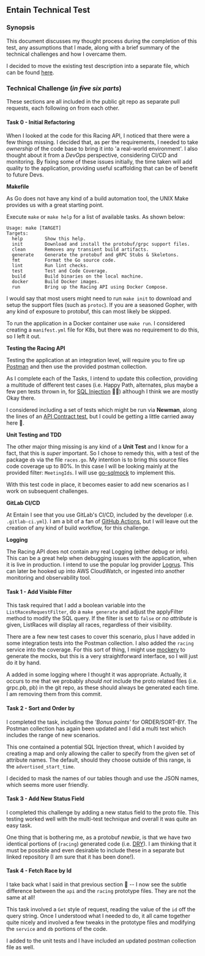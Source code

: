 ## Entain Technical Test

### Synopsis

This document discusses my thought process during the completion of this test, any assumptions that I made, along with a brief summary of the technical challenges and how I overcame them.

I decided to move the existing test description into a separate file, which can be found [here](TEST.md).

### Technical Challenge (*in ~~five~~ six parts*)
These sections are all included in the public git repo as separate pull requests, each following on from each other.
#### Task 0 - Initial Refactoring
When I looked at the code for this Racing API, I noticed that there were a few things missing. I decided that, as per the requirements, I needed to take *ownership* of the code base to bring it into 'a real-world environment'. I also thought about it from a *DevOps* perspective, considering  CI/CD and monitoring. By fixing some of these issues initially, the time taken will add quality to the application, providing useful scaffolding that can be of benefit to future Devs.

**Makefile**

As Go does not have any kind of a build automation tool, the UNIX Make provides us with a great starting point. 

Execute `make` or `make help` for a list of available tasks. As shown below:

```shell
Usage: make [TARGET]
Targets:
  help        Show this help.
  init        Download and install the protobuf/grpc support files.
  clean       Removes any transient build artifacts.
  generate    Generate the protobuf and gRPC Stubs & Skeletons.
  fmt         Format the Go source code.
  lint        Run lint checks.
  test        Test and Code Coverage.
  build       Build binaries on the local machine.
  docker      Build Docker images.
  run         Bring up the Racing API using Docker Compose.
```

I would say that most users might need to run `make init` to download and setup the support files (such as `protoc`). If you are a seasoned Gopher, with any kind of exposure to protobuf, this can most likely be skipped.

To run the application in a Docker container use `make run`. I considered creating a `manifest.yml` file for K8s, but there was no requirement to do this, so I left it out.

**Testing the Racing API**

Testing the application at an integration level, will require you to fire up [Postman](https://www.postman.com/) and then use the provided postman collection.

As I complete each of the Tasks, I intend to update this collection, providing a multitude of different test cases (i.e. Happy Path, alternates, plus maybe a few pen tests thrown in, for [SQL Injection](https://owasp.org/www-community/attacks/SQL_Injection) 🦹‍♂️) although I think we are mostly Okay there.

I considered including a set of tests which might be run via **Newman**, along the lines of an [API Contract test](https://medium.com/velotio-perspectives/api-testing-using-postman-and-newman-6c68c33303fc), but I could be getting a little carried away here 🙉.

**Unit Testing and TDD**

The other major thing missing is any kind of a **Unit Test** and I know for a fact, that this is *super* important. So I chose to remedy this, with a test of the package `db` via the file `races.go`. My intention is to bring this source files code coverage up to 80%. In this case I will be looking mainly at the provided filter: `MeetingIds`. I will use [go-sqlmock](https://github.com/DATA-DOG/go-sqlmock) to implement this. 

With this test code in place, it becomes easier to add new scenarios as I work on subsequent challenges.

**GitLab CI/CD**

At Entain I see that you use GitLab's CI/CD, included by the developer (i.e. `.gitlab-ci.yml`). I am a bit of a fan of [GitHub Actions](https://docs.github.com/en/actions), but I will leave out the creation of any kind of build workflow, for this challenge.

**Logging**

The Racing API does not contain any real Logging (either debug or info). This can be a great help when debugging issues with the application, when it is live in production. I intend to use the popular log provider [Logrus](github.com/sirupsen/logrus). 
This can later be hooked up into AWS CloudWatch, or ingested into another monitoring and observability tool.

#### Task 1 - Add Visible Filter

This task required that I add a boolean variable into the `ListRacesRequestFilter`, do a `make generate` and adjust the applyFilter method to modify the SQL query. If the filter is set to `false` or *no attribute* is given, ListRaces will display all races, regardless of their visibility.

There are a few new test cases to cover this scenario, plus I have added in some integration tests into the Postman collection. I also added the `racing` service into the coverage. For this sort of thing, I might use [mockery](https://medium.com/yemeksepeti-teknoloji/mocking-an-interface-using-mockery-in-go-afbcb83cc773) to generate the mocks, but this is a very straightforward interface, so I will just do it by hand.

A added in some logging  where I thought it was appropriate. Actually, it occurs to me that we probably *should not* include the proto related files (i.e. grpc.pb, pb) in the git repo, as these should always be generated each time. I am removing them from this commit.

#### Task 2 - Sort and Order by

I completed the task, including the *'Bonus points'* for ORDER/SORT-BY. The Postman collection has again been updated and I did a multi test which includes the range of new scenarios.

This one contained a potential SQL Injection threat, which I avoided by creating a map and only allowing the caller to specify from the given set of attribute names. The default, should they choose outside of this range, is the `advertised_start_time`. 

I decided to mask the names of our tables though and use the JSON names, which seems more user friendly.

#### Task 3 - Add New Status Field

I completed this challenge by adding a new status field to the proto file. This testing worked well with the multi-test technique and overall it was quite an easy task. 

One thing that is bothering me, as a protobuf *newbie*, is that we have two identical portions of (`racing`) generated code (i.e. [DRY](https://en.wikipedia.org/wiki/Don%27t_repeat_yourself)). I am thinking that it must be possible and even desirable to include these in a separate but linked repository (I am sure that it has been done!).

#### Task 4 - Fetch Race by Id

I take back what I said in that previous section 🙈 -- I now see the subtle difference between the `api` and the `racing` prototype files. They are not the same at all!

This task involved a `Get` style of request, reading the value of the `id` off the query string. Once I understood what I needed to do, it all came together quite nicely and involved a few tweaks in the prototype files and modifying the `service` and `db` portions of the code.

I added to the unit tests and I have included an updated postman collection file as well.